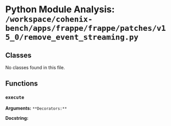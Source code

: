 # Python Module Analysis: `/workspace/cohenix-bench/apps/frappe/frappe/patches/v15_0/remove_event_streaming.py`

## Classes

No classes found in this file.


## Functions

### `execute`
**Arguments:** ``
**Decorators:** ``

**Docstring:**
```

```

